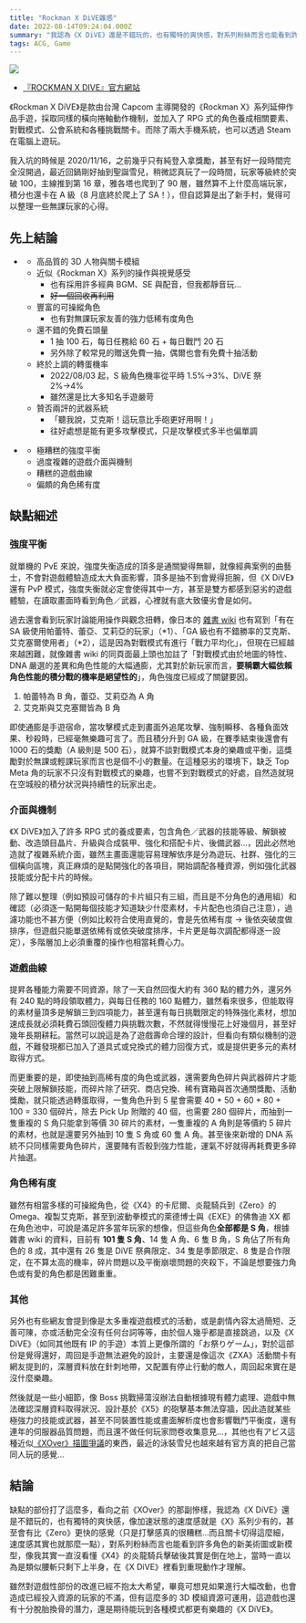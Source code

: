 ```yaml
---
title: "Rockman X DiVE雜感"
date: 2022-08-14T09:24:04.000Z
summary: "我認為《X DiVE》還是不錯玩的，也有獨特的爽快感，對系列粉絲而言也能看到許多角色的新美術圖或新模型，雖然遊戲性部份的改進實在不抱太大希望，但這遊戲也還有十分脫胎換骨的潛力，還是期待能玩到各種模式都更有樂趣的《X DiVE》。"
tags: ACG, Game
---
```


![](https://i.imgur.com/tw1YwOl.jpeg)

- [『ROCKMAN X DIVE』官方網站](https://rxd.capcom.com.tw/zh/index.html)

《Rockman X DiVE》是款由台灣 Capcom 主導開發的《Rockman X》系列延伸作品手遊，採取同樣的橫向捲軸動作機制，並加入了 RPG 式的角色養成相關要素、對戰模式、公會系統和各種挑戰關卡。而除了兩大手機系統，也可以透過 Steam 在電腦上遊玩。

我入坑的時候是 2020/11/16，之前幾乎只有純登入拿獎勵，甚至有好一段時間完全沒開過，最近回鍋剛好抽到聖誕雪兒，稍微認真玩了一段時間，玩家等級終於突破 100，主線推到第 16 章，雅各塔也爬到了 90 層，雖然算不上什麼高端玩家，積分也還卡在 A 級（8 月底終於爬上了 SA！），但自認算是出了新手村，覺得可以整理一些無課玩家的心得。

## 先上結論

- <AutomaticColorText backgroundColor="#1971ff" size="20px" text="優點" />

  - 高品質的 3D 人物與關卡模組
  - 近似《Rockman X》系列的操作與視覺感受
    - 也有採用許多經典 BGM、SE 與配音，但我都靜音玩…
    - ~~好一個回收再利用~~
  - 豐富的可操縱角色
    - 也有對無課玩家友善的強力低稀有度角色
  - 還不錯的免費石頭量
    - 1 抽 100 石，每日任務給 60 石 + 每日戰鬥 20 石
    - 另外除了較常見的贈送免費一抽，偶爾也會有免費十抽活動
  - 終於上調的轉蛋機率
    - 2022/08/03 起，S 級角色機率從平時 1.5%→3%、DiVE 祭 2%→4%
    - 雖然還是比大多知名手遊嚴苛
  - 贊否兩評的武器系統
    - 「聽我說，艾克斯！這玩意比手砲更好用啊！」
    - 往好處想是能有更多攻擊模式，只是攻擊模式多半也偏單調

- <AutomaticColorText backgroundColor="#ff4b00" size="20px" text="缺點" />

  - 極糟糕的強度平衡
  - 過度複雜的遊戲介面與機制
  - 糟糕的遊戲曲線
  - 偏頗的角色稀有度

## 缺點細述

### 強度平衡

就單機的 PvE 來說，強度失衡造成的頂多是通關變得無聊，就像經典案例的曲藝士，不會對遊戲體驗造成太大負面影響，頂多是抽不到會覺得扼腕，但《X DiVE》還有 PvP 模式，強度失衡就必定會使得其中一方，甚至是雙方都感到惡劣的遊戲體驗，在讀取畫面時看到角色／武器，心裡就有底大致優劣會是如何。

過去還會看到玩家討論能用操作與觀念扭轉，像日本的 [雜書 wiki][] 也有寫到「有在 SA 級使用帕蕾特、蕾亞、艾莉亞的玩家」（\*1）、「GA 級也有不錯勝率的艾克斯、艾克塞爾使用者」（\*2），這是因為對戰模式有進行「戰力平均化」，但現在已經越來越困難，就像雜書 wiki 的同頁面最上頭也加註了「對戰模式由於地圖的特性、DNA 嚴選的差異和角色性能的大幅通膨，尤其對於新玩家而言，**要稱霸大幅依賴角色性能的積分戰的機率是絕望性的**」，角色強度已經成了關鍵要因。

1. 帕蕾特為 B 角，蕾亞、艾莉亞為 A 角
2. 艾克斯與艾克塞爾皆為 B 角

即使通膨是手遊宿命，當攻擊模式走到畫面外追尾攻擊、強制瞬移、各種負面效果、秒殺時，已經毫無樂趣可言了。而且積分升到 GA 級，在賽季結束後還會有 1000 石的獎勵（A 級則是 500 石），就算不談對戰模式本身的樂趣或平衡，這獎勵對於無課或輕課玩家而言也是個不小的數量。在這種惡劣的環境下，缺乏 Top Meta 角的玩家不只沒有對戰模式的樂趣，也嘗不到對戰模式的好處，自然造就現在空城般的積分狀況與持續性的玩家出走。

[雜書 wiki]: https://wikiwiki.jp/rockmanxdive/tier

### 介面與機制

《X DiVE》加入了許多 RPG 式的養成要素，包含角色／武器的技能等級、解鎖被動、改造頭目晶片、升級與合成裝甲、強化和搭配卡片、後備武器…，因此必然地造就了複雜系統介面，雖然主畫面還能容易理解依序是分為遊玩、社群、強化的三個橫向區塊，真正麻煩的是點開強化的各項目，開始調配各種資源，例如強化武器技能或分配卡片的時候。

除了難以整理（例如預設可儲存的卡片組只有三組，而且是不分角色的通用組）和確認（必須逐一點開每個技能才知道缺少什麼素材，卡片配色也須自己注意），過濾功能也不甚方便（例如比較符合使用直覺的，會是先依稀有度 → 後依突破度做排序，但遊戲只能單選依稀有或依突破度排序，卡片更是每次調配都得逐一設定），多階層加上必須重覆的操作也相當耗費心力。

### 遊戲曲線

提昇各種能力需要不同資源，除了一天自然回復大約有 360 點的體力外，還另外有 240 點的時段領取體力，與每日任務的 160 點體力，雖然看來很多，但能取得的素材量頂多是解鎖三到四項能力，甚至還有每日挑戰限定的特殊強化素材，想加速成長就必須耗費石頭回復體力與挑戰次數，不然就得慢慢花上好幾個月，甚至好幾年長期耕耘。當然可以說這是為了遊戲壽命合理的設計，但看向有類似機制的遊戲，不難發現都已加入了道具式或兌換式的體力回復方式，或是提供更多元的素材取得方式。

而更重要的是，即使抽到高稀有度的角色或武器，還需要角色碎片與武器碎片才能突破上限解鎖技能，而碎片除了研究、商店兌換、稀有寶箱與首次通關獎勵、活動獎勵，就只能透過轉蛋取得，一隻角色升到 5 星會需要 40 + 50 + 60 + 80 + 100 = 330 個碎片，除去 Pick Up 附贈的 40 個，也需要 280 個碎片，而抽到一隻重複的 S 角只能拿到等價 30 碎片的素材，一隻重複的 A 角則是等價約 5 碎片的素材，也就是還要另外抽到 10 隻 S 角或 60 隻 A 角。甚至後來新增的 DNA 系統不只同樣需要角色碎片，還要賭有否骰到強力性能，運氣不好就得再耗費更多碎片抽選。

### 角色稀有度

雖然有相當多樣的可操縱角色，從《X4》的卡尼爾、炎龍騎兵到《Zero》的 Omega、複製艾克斯，甚至到波動拳模式的萊德博士與《EXE》的佛魯迪 XX 都在角色池中，可說是滿足許多當年玩家的想像，但這些角色**全部都是 S 角**，根據雜書 wiki 的資料，目前有 **101 隻 S 角**、14 隻 A 角、6 隻 B 角，S 角佔了所有角色的 8 成，其中還有 26 隻是 DiVE 祭典限定、34 隻是季節限定、8 隻是合作限定，在不算太高的機率，碎片問題以及平衡崩壞問題的夾殺下，不論是想要強力角色或有愛的角色都是困難重重。

### 其他

另外也有些網友會提到像是太多重複遊戲模式的活動，或是劇情內容太過簡短、乏善可陳，亦或活動完全沒有任何台詞等等，由於個人幾乎都是直接跳過，以及《X DiVE》（如同其他既有 IP 的手遊）本質上更像所謂的「お祭りゲーム」，對於這部份是覺得還好，周回是手遊無法避免的設計，主要還是像這次《ZXA》活動關卡有網友提到的，深層資料放在針刺地帶，又配置有停止行動的敵人，周回起來實在是沒什麼樂趣。

然後就是一些小細節，像 Boss 挑戰掃蕩沒辦法自動根據現有體力處理、遊戲中無法確認深層資料取得狀況、設計基於《X5》的砲擊基本無法穿牆，因此造就某些極強力的技能或武器，甚至不同裝置性能或畫面解析度也會影響戰鬥平衡度，還有連年的伺服器品質問題，而且還不做任何玩家問卷收集意見…，其他也有アビス這種近似[《XOver》描圖爭議][]的東西，最近的泳裝雪兒也越來越有官方真的把自己當同人玩的感覺…

[《xover》描圖爭議]: https://twitter.com/capkobun/status/711536534344732672

## 結論

缺點的部份打了這麼多，看向之前《XOver》的那副慘樣，我認為《X DiVE》還是不錯玩的，也有獨特的爽快感，像加速狀態的速度感就是《X》系列少有的，甚至會有比《Zero》更快的感覺（只是打擊感真的很糟糕…而且關卡切得這麼細，速度感其實也就那麼一點），對系列粉絲而言也能看到許多角色的新美術圖或新模型，像我其實一直沒看懂《X4》的炎龍騎兵擊破後其實是倒在地上，當時一直以為是類似腰斬只剩下上半身，在《X DiVE》裡看到重現動作才理解。

雖然對遊戲性部份的改進已經不抱太大希望，畢竟可想見如果進行大幅改動，也會造成已經投入資源的玩家的不滿，但有這麼多的 3D 模組資源可運用，這遊戲也還有十分脫胎換骨的潛力，還是期待能玩到各種模式都更有樂趣的《X DiVE》。

<script>
  import AutomaticColorText from "$lib/AutomaticColorText.svelte";
</script>
